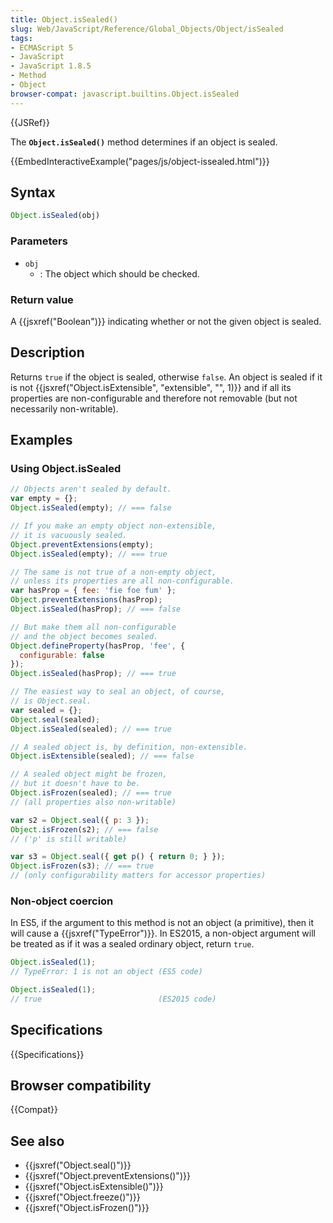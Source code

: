 ```yaml
---
title: Object.isSealed()
slug: Web/JavaScript/Reference/Global_Objects/Object/isSealed
tags:
- ECMAScript 5
- JavaScript
- JavaScript 1.8.5
- Method
- Object
browser-compat: javascript.builtins.Object.isSealed
---
```

{{JSRef}}

The **`Object.isSealed()`** method determines if an object is sealed.

{{EmbedInteractiveExample("pages/js/object-issealed.html")}}

## Syntax

```js
Object.isSealed(obj)
```

### Parameters

- `obj`
  - : The object which should be checked.

### Return value

A {{jsxref("Boolean")}} indicating whether or not the given object is
sealed.

## Description

Returns `true` if the object is sealed, otherwise `false`. An object is sealed
if it is not
{{jsxref("Object.isExtensible", "extensible", "", 1)}} and if
all its properties are non-configurable and therefore not removable (but not
necessarily non-writable).

## Examples

### Using Object.isSealed

```js
// Objects aren't sealed by default.
var empty = {};
Object.isSealed(empty); // === false

// If you make an empty object non-extensible,
// it is vacuously sealed.
Object.preventExtensions(empty);
Object.isSealed(empty); // === true

// The same is not true of a non-empty object,
// unless its properties are all non-configurable.
var hasProp = { fee: 'fie foe fum' };
Object.preventExtensions(hasProp);
Object.isSealed(hasProp); // === false

// But make them all non-configurable
// and the object becomes sealed.
Object.defineProperty(hasProp, 'fee', {
  configurable: false
});
Object.isSealed(hasProp); // === true

// The easiest way to seal an object, of course,
// is Object.seal.
var sealed = {};
Object.seal(sealed);
Object.isSealed(sealed); // === true

// A sealed object is, by definition, non-extensible.
Object.isExtensible(sealed); // === false

// A sealed object might be frozen,
// but it doesn't have to be.
Object.isFrozen(sealed); // === true
// (all properties also non-writable)

var s2 = Object.seal({ p: 3 });
Object.isFrozen(s2); // === false
// ('p' is still writable)

var s3 = Object.seal({ get p() { return 0; } });
Object.isFrozen(s3); // === true
// (only configurability matters for accessor properties)
```

### Non-object coercion

In ES5, if the argument to this method is not an object (a primitive), then it
will cause a {{jsxref("TypeError")}}. In ES2015, a non-object argument
will be treated as if it was a sealed ordinary object, return `true`.

```js
Object.isSealed(1);
// TypeError: 1 is not an object (ES5 code)

Object.isSealed(1);
// true                          (ES2015 code)
```

## Specifications

{{Specifications}}

## Browser compatibility

{{Compat}}

## See also

- {{jsxref("Object.seal()")}}
- {{jsxref("Object.preventExtensions()")}}
- {{jsxref("Object.isExtensible()")}}
- {{jsxref("Object.freeze()")}}
- {{jsxref("Object.isFrozen()")}}

